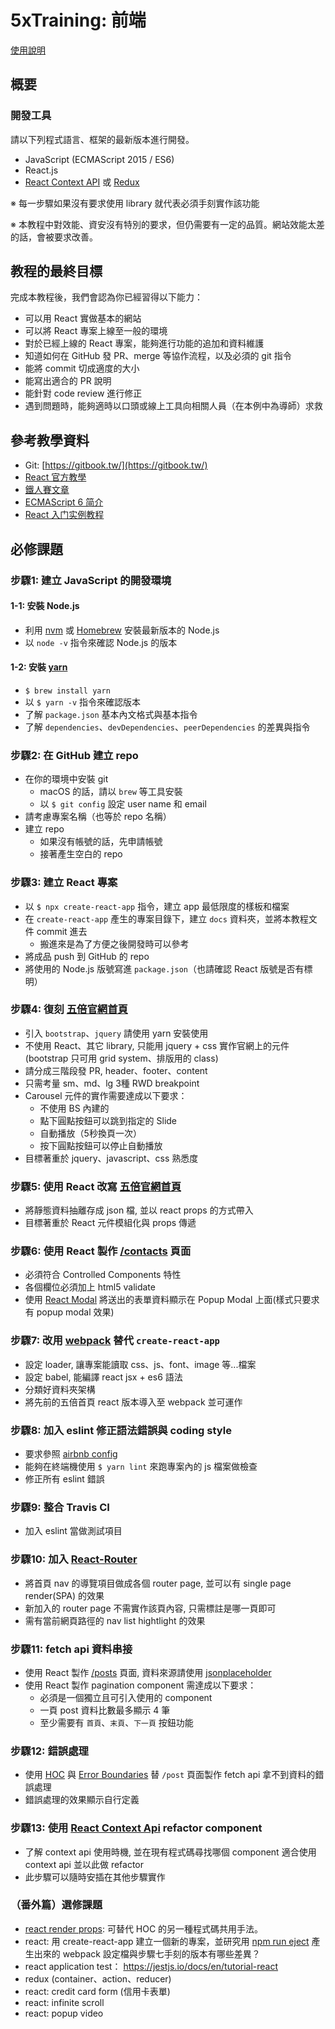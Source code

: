 # 5xTraining: 前端
[使用說明](README.md)

## 概要

### 開發工具

請以下列程式語言、框架的最新版本進行開發。

* JavaScript (ECMAScript 2015 / ES6)
* React.js
* [React Context API](https://reactjs.org/docs/context.html) 或 [Redux](https://github.com/reduxjs/redux)

※ 每一步驟如果沒有要求使用 library 就代表必須手刻實作該功能

※ 本教程中對效能、資安沒有特別的要求，但仍需要有一定的品質。網站效能太差的話，會被要求改善。

## 教程的最終目標

完成本教程後，我們會認為你已經習得以下能力：

* 可以用 React 實做基本的網站
* 可以將 React 專案上線至一般的環境
* 對於已經上線的 React 專案，能夠進行功能的追加和資料維護
* 知道如何在 GitHub 發 PR、merge 等協作流程，以及必須的 git 指令
* 能將 commit 切成適度的大小
* 能寫出適合的 PR 說明
* 能針對 code review 進行修正
* 遇到問題時，能夠適時以口頭或線上工具向相關人員（在本例中為導師）求救

## 參考教學資料

- Git: [https://gitbook.tw/](https://gitbook.tw/)
- [React 官方教學](https://reactjs.org/docs/hello-world.html)
- [鐵人賽文章](https://ithelp.ithome.com.tw/users/20103131/ironman/1012?page=1)
- [ECMAScript 6 简介](http://es6.ruanyifeng.com/?search=let&x=0&y=0#docs/intro#ECMAScript-%E7%9A%84%E5%8E%86%E5%8F%B2)
- [React 入门实例教程](http://www.ruanyifeng.com/blog/2015/03/react.html)

## 必修課題

### 步驟1: 建立 JavaScript 的開發環境

#### 1-1: 安裝 Node.js

- 利用 [nvm](https://github.com/creationix/nvm) 或 [Homebrew](https://brew.sh/index_zh-tw) 安裝最新版本的 Node.js
- 以 `node -v` 指令來確認 Node.js 的版本

#### 1-2: 安裝 [yarn](https://yarnpkg.com/zh-Hans/)
- `$ brew install yarn`
- 以 `$ yarn -v` 指令來確認版本
- 了解 `package.json` 基本內文格式與基本指令
- 了解 `dependencies`、`devDependencies`、`peerDependencies` 的差異與指令

### 步驟2: 在 GitHub 建立 repo

- 在你的環境中安裝 git
	- macOS 的話，請以 `brew` 等工具安裝
	- 以 `$ git config` 設定 user name 和 email
- 請考慮專案名稱（也等於 repo 名稱）
- 建立 repo
	- 如果沒有帳號的話，先申請帳號
	- 接著產生空白的 repo

### 步驟3: 建立 React 專案

- 以 `$ npx create-react-app` 指令，建立 app 最低限度的樣板和檔案
- 在 `create-react-app` 產生的專案目錄下，建立 `docs` 資料夾，並將本教程文件 commit 進去
	- 搬進來是為了方便之後開發時可以參考
- 將成品 push 到 GitHub 的 repo
- 將使用的 Node.js 版號寫進 `package.json`（也請確認 React 版號是否有標明）

### 步驟4: 復刻 [五倍官網首頁](https://5xruby.tw/)
- 引入 `bootstrap`、`jquery` 請使用 yarn 安裝使用
- 不使用 React、其它 library, 只能用 jquery + css 實作官網上的元件(bootstrap 只可用 grid system、排版用的 class)
- 請分成三階段發 PR, header、footer、content
- 只需考量 sm、md、lg 3種 RWD breakpoint
- Carousel 元件的實作需要達成以下要求：
  - 不使用 BS 內建的
  - 點下圓點按鈕可以跳到指定的 Slide
  - 自動播放（5秒換頁一次）
  - 按下圓點按鈕可以停止自動播放
- 目標著重於 jquery、javascript、css 熟悉度

### 步驟5: 使用 React 改寫 [五倍官網首頁](https://5xruby.tw/)
- 將靜態資料抽離存成 json 檔, 並以 react props 的方式帶入
- 目標著重於 React 元件模組化與 props 傳遞

### 步驟6: 使用 React 製作 [/contacts](https://5xruby.tw/contacts) 頁面
- 必須符合 Controlled Components 特性
- 各個欄位必須加上 html5 validate
- 使用 [React Modal](https://github.com/reactjs/react-modal) 將送出的表單資料顯示在 Popup Modal 上面(樣式只要求有 popup modal 效果)

### 步驟7: 改用 [webpack](https://webpack.js.org/) 替代 `create-react-app`
- 設定 loader, 讓專案能讀取 css、js、font、image 等...檔案
- 設定 babel, 能編譯 react jsx + es6 語法
- 分類好資料夾架構
- 將先前的五倍首頁 react 版本導入至 webpack 並可運作

### 步驟8: 加入 eslint 修正語法錯誤與 coding style
- 要求參照 [airbnb config](https://github.com/airbnb/javascript/tree/master/packages/eslint-config-airbnb)
- 能夠在終端機使用 `$ yarn lint` 來跑專案內的 js 檔案做檢查 
- 修正所有 eslint 錯誤

### 步驟9: 整合 Travis CI
- 加入 eslint 當做測試項目

### 步驟10: 加入 [React-Router](https://github.com/ReactTraining/react-router)
- 將首頁 nav 的導覽項目做成各個 router page, 並可以有 single page render(SPA) 的效果
- 新加入的 router page 不需實作該頁內容, 只需標註是哪一頁即可
- 需有當前網頁路徑的 nav list hightlight 的效果

### 步驟11: fetch api 資料串接
- 使用 React 製作 [/posts](https://5xruby.tw/posts) 頁面, 資料來源請使用 [jsonplaceholder](https://jsonplaceholder.typicode.com/)
- 使用 React 製作 pagination component 需達成以下要求：
  - 必須是一個獨立且可引入使用的 component
  - 一頁 post 資料比數最多顯示 4 筆
  - 至少需要有 `首頁`、`末頁`、`下一頁` 按鈕功能

### 步驟12: 錯誤處理
  - 使用 [HOC](https://reactjs.org/docs/higher-order-components.html) 與 [Error Boundaries](https://reactjs.org/docs/error-boundaries.html#introducing-error-boundaries) 替 `/post` 頁面製作 fetch api 拿不到資料的錯誤處理
  - 錯誤處理的效果顯示自行定義

### 步驟13: 使用 [React Context Api](https://reactjs.org/docs/context.html#api) refactor component
  - 了解 context api 使用時機, 並在現有程式碼尋找哪個 component 適合使用 context api 並以此做 refactor
  - 此步驟可以隨時安插在其他步驟實作

### （番外篇）選修課題
- [react render props](https://reactjs.org/docs/render-props.html): 可替代 HOC 的另一種程式碼共用手法。
- react: 用 create-react-app 建立一個新的專案，並研究用 [npm run eject](https://github.com/facebook/create-react-app/blob/master/packages/react-scripts/template/README.md#npm-run-eject) 產生出來的 webpack 設定檔與步驟七手刻的版本有哪些差異？
- react application test： https://jestjs.io/docs/en/tutorial-react
- redux (container、action、reducer)
- react: credit card form (信用卡表單)
- react: infinite scroll
- react: popup video
